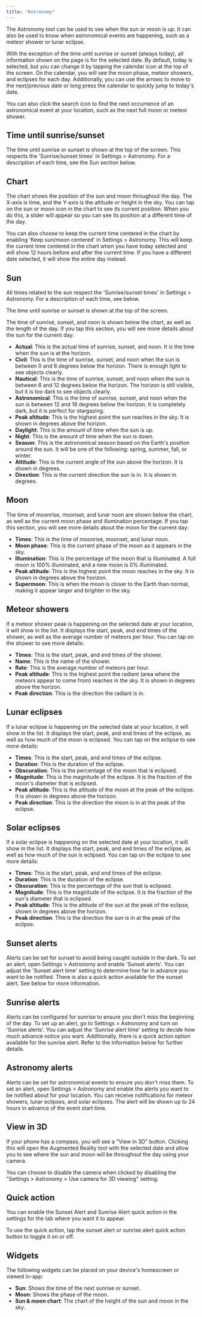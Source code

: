 ```yaml
---
title: "Astronomy"
---
```


The Astronomy tool can be used to see when the sun or moon is up. It can also be used to know when astronomical events are happening, such as a meteor shower or lunar eclipse.

With the exception of the time until sunrise or sunset (always today), all information shown on the page is for the selected date. By default, today is selected, but you can change it by tapping the calendar icon at the top of the screen. On the calendar, you will see the moon phase, meteor showers, and eclipses for each day. Additionally, you can use the arrows to move to the next/previous date or long press the calendar to quickly jump to today's date.

You can also click the search icon to find the next occurrence of an astronomical event at your location, such as the next full moon or meteor shower.

## Time until sunrise/sunset

The time until sunrise or sunset is shown at the top of the screen. This respects the 'Sunrise/sunset times' in Settings > Astronomy. For a description of each time, see the Sun section below.

## Chart
The chart shows the position of the sun and moon throughout the day. The X-axis is time, and the Y-axis is the altitude or height in the sky. You can tap on the sun or moon icon in the chart to see its current position. When you do this, a slider will appear so you can see its position at a different time of the day.

You can also choose to keep the current time centered in the chart by enabling 'Keep sun/moon centered' in Settings > Astronomy. This will keep the current time centered in the chart when you have today selected and will show 12 hours before and after the current time. If you have a different date selected, it will show the entire day instead.

## Sun
All times related to the sun respect the 'Sunrise/sunset times' in Settings > Astronomy. For a description of each time, see below.

The time until sunrise or sunset is shown at the top of the screen.

The time of sunrise, sunset, and noon is shown below the chart, as well as the length of the day. If you tap this section, you will see more details about the sun for the current day:

- **Actual**: This is the actual time of sunrise, sunset, and noon. It is the time when the sun is at the horizon.
- **Civil**: This is the time of sunrise, sunset, and noon when the sun is between 0 and 6 degrees below the horizon. There is enough light to see objects clearly.
- **Nautical**: This is the time of sunrise, sunset, and noon when the sun is between 6 and 12 degrees below the horizon. The horizon is still visible, but it is too dark to see objects clearly.
- **Astronomical**: This is the time of sunrise, sunset, and noon when the sun is between 12 and 18 degrees below the horizon. It is completely dark, but it is perfect for stargazing.
- **Peak altitude**: This is the highest point the sun reaches in the sky. It is shown in degrees above the horizon.
- **Daylight**: This is the amount of time when the sun is up.
- **Night**: This is the amount of time when the sun is down.
- **Season**: This is the astronomical season based on the Earth's position around the sun. It will be one of the following: spring, summer, fall, or winter.
- **Altitude**: This is the current angle of the sun above the horizon. It is shown in degrees.
- **Direction**: This is the current direction the sun is in. It is shown in degrees.

## Moon
The time of moonrise, moonset, and lunar noon are shown below the chart, as well as the current moon phase and illumination percentage. If you tap this section, you will see more details about the moon for the current day:

- **Times**: This is the time of moonrise, moonset, and lunar noon.
- **Moon phase**: This is the current phase of the moon as it appears in the sky.
- **Illumination**: This is the percentage of the moon that is illuminated. A full moon is 100% illuminated, and a new moon is 0% illuminated.
- **Peak altitude**: This is the highest point the moon reaches in the sky. It is shown in degrees above the horizon.
- **Supermoon**: This is when the moon is closer to the Earth than normal, making it appear larger and brighter in the sky.

## Meteor showers
If a meteor shower peak is happening on the selected date at your location, it will show in the list. It displays the start, peak, and end times of the shower, as well as the average number of meteors per hour. You can tap on the shower to see more details:

- **Times**: This is the start, peak, and end times of the shower.
- **Name**: This is the name of the shower.
- **Rate**: This is the average number of meteors per hour.
- **Peak altitude**: This is the highest point the radiant (area where the meteors appear to come from) reaches in the sky. It is shown in degrees above the horizon.
- **Peak direction**: This is the direction the radiant is in.

## Lunar eclipses
If a lunar eclipse is happening on the selected date at your location, it will show in the list. It displays the start, peak, and end times of the eclipse, as well as how much of the moon is eclipsed. You can tap on the eclipse to see more details:

- **Times**: This is the start, peak, and end times of the eclipse.
- **Duration**: This is the duration of the eclipse.
- **Obscuration**: This is the percentage of the moon that is eclipsed.
- **Magnitude**: This is the magnitude of the eclipse. It is the fraction of the moon's diameter that is eclipsed.
- **Peak altitude**: This is the altitude of the moon at the peak of the eclipse. It is shown in degrees above the horizon.
- **Peak direction**: This is the direction the moon is in at the peak of the eclipse.

## Solar eclipses
If a solar eclipse is happening on the selected date at your location, it will show in the list. It displays the start, peak, and end times of the eclipse, as well as how much of the sun is eclipsed. You can tap on the eclipse to see more details:

- **Times**: This is the start, peak, and end times of the eclipse.
- **Duration**: This is the duration of the eclipse.
- **Obscuration**: This is the percentage of the sun that is eclipsed.
- **Magnitude**: This is the magnitude of the eclipse. It is the fraction of the sun's diameter that is eclipsed.
- **Peak altitude**: This is the altitude of the sun at the peak of the eclipse, shown in degrees above the horizon.
- **Peak direction**: This is the direction the sun is in at the peak of the eclipse.

## Sunset alerts
Alerts can be set for sunset to avoid being caught outside in the dark. To set an alert, open Settings > Astronomy and enable 'Sunset alerts'. You can adjust the 'Sunset alert time' setting to determine how far in advance you want to be notified. There is also a quick action available for the sunset alert. See below for more information.

## Sunrise alerts
Alerts can be configured for sunrise to ensure you don't miss the beginning of the day. To set up an alert, go to Settings > Astronomy and turn on 'Sunrise alerts'. You can adjust the 'Sunrise alert time' setting to decide how much advance notice you want. Additionally, there is a quick action option available for the sunrise alert. Refer to the information below for further details.

## Astronomy alerts
Alerts can be set for astronomical events to ensure you don't miss them. To set an alert, open Settings > Astronomy and enable the alerts you want to be notified about for your location. You can receive notifications for meteor showers, lunar eclipses, and solar eclipses. The alert will be shown up to 24 hours in advance of the event start time.

## View in 3D
If your phone has a compass, you will see a "View in 3D" button. Clicking this will open the Augmented Reality tool with the selected date and allow you to see where the sun and moon will be throughout the day using your camera.

You can choose to disable the camera when clicked by disabling the "Settings > Astronomy > Use camera for 3D viewing" setting.

## Quick action
You can enable the Sunset Alert and Sunrise Alert quick action in the settings for the tab where you want it to appear.

To use the quick action, tap the sunset alert or sunrise alert quick action button to toggle it on or off.

## Widgets
The following widgets can be placed on your device's homescreen or viewed in-app:

- **Sun**: Shows the time of the next sunrise or sunset.
- **Moon**: Shows the phase of the moon.
- **Sun & moon chart**: The chart of the height of the sun and moon in the sky.
